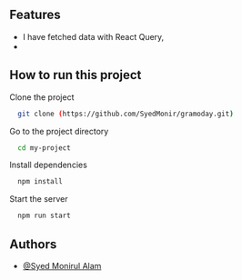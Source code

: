 ## Features

- I have fetched data with React Query,
-

## How to run this project

Clone the project

```bash
  git clone (https://github.com/SyedMonir/gramoday.git)
```

Go to the project directory

```bash
  cd my-project
```

Install dependencies

```bash
  npm install
```

Start the server

```bash
  npm run start
```

## Authors

- [@Syed Monirul Alam](https://www.linkedin.com/in/syed-monirul/)
